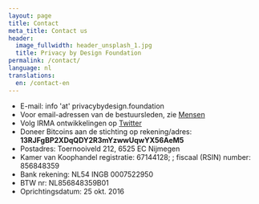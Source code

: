 ```yaml
---
layout: page
title: Contact
meta_title: Contact us
header:
  image_fullwidth: header_unsplash_1.jpg
  title: Privacy by Design Foundation
permalink: /contact/
language: nl
translations:
  en: /contact-en
---
```


 * E-mail: info 'at' privacybydesign.foundation
 * Voor email-adressen van de bestuursleden, zie [Mensen](/mensen)
 * Volg IRMA ontwikkelingen op [Twitter](https://twitter.com/IRMA_privacy)
 * Doneer Bitcoins aan de stichting op rekening/adres: **13RJFgBP2XDqQDY2R3mYzwwUqwYX56AeM5**
 * Postadres: Toernooiveld 212, 6525 EC Nijmegen
 * Kamer van Koophandel registratie: 67144128; ; fiscaal (RSIN) number: 856848359
 * Bank rekening: NL54 INGB 0007522950
 * BTW nr: NL856848359B01
 * Oprichtingsdatum: 25 okt. 2016
